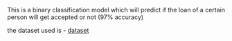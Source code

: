 This is a binary classification model which will predict if the loan of a certain person will get accepted or not (97% accuracy)

the dataset used is - [dataset](https://www.kaggle.com/datasets/architsharma01/loan-approval-prediction-dataset)
